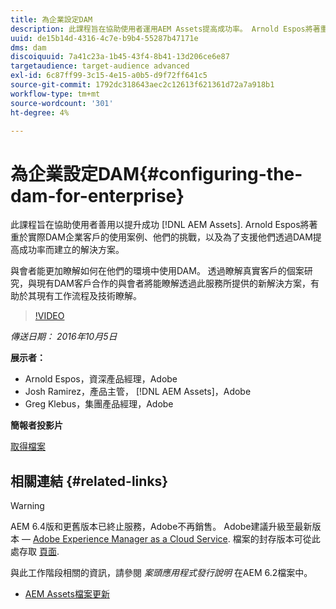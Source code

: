 ```yaml
---
title: 為企業設定DAM
description: 此課程旨在協助使用者運用AEM Assets提高成功率。 Arnold Espos將著重於實際DAM企業客戶的使用案例、他們的挑戰，以及為了支援他們透過DAM提高成功率而建立的解決方案。   與會者能更加瞭解如何在他們的環境中使用DAM。 透過瞭解真實客戶的個案研究，與現有DAM客戶合作的與會者將能瞭解透過此服務所提供的新解決方案，有助於其現有工作流程及技術瞭解。
uuid: de15b14d-4316-4c7e-b9b4-55287b47171e
dms: dam
discoiquuid: 7a41c23a-1b45-43f4-8b41-13d206ce6e87
targetaudience: target-audience advanced
exl-id: 6c87ff99-3c15-4e15-a0b5-d9f72ff641c5
source-git-commit: 1792dc318643aec2c12613f621361d72a7a918b1
workflow-type: tm+mt
source-wordcount: '301'
ht-degree: 4%

---
```


# 為企業設定DAM{#configuring-the-dam-for-enterprise}

此課程旨在協助使用者善用以提升成功 [!DNL AEM Assets]. Arnold Espos將著重於實際DAM企業客戶的使用案例、他們的挑戰，以及為了支援他們透過DAM提高成功率而建立的解決方案。

與會者能更加瞭解如何在他們的環境中使用DAM。 透過瞭解真實客戶的個案研究，與現有DAM客戶合作的與會者將能瞭解透過此服務所提供的新解決方案，有助於其現有工作流程及技術瞭解。

>[!VIDEO](https://video.tv.adobe.com/v/19298/?quality=9)

*傳送日期： 2016年10月5日*

**展示者：**

* Arnold Espos，資深產品經理，Adobe
* Josh Ramirez，產品主管， [!DNL AEM Assets]，Adobe
* Greg Klebus，集團產品經理，Adobe

**簡報者投影片**

[取得檔案](assets/assets-webinar-oct5final.pdf)

## 相關連結 {#related-links}

>[!WARNING]
>
>AEM 6.4版和更舊版本已終止服務，Adobe不再銷售。  Adobe建議升級至最新版本 —  [Adobe Experience Manager as a Cloud Service](https://experienceleague.adobe.com/docs/experience-manager-cloud-service.html).  檔案的封存版本可從此處存取 [頁面](https://experienceleague.adobe.com/docs/experience-manager-release-information/aem-release-updates/previous-updates/aem-previous-versions.html).
>
>與此工作階段相關的資訊，請參閱 *案頭應用程式發行說明* 在AEM 6.2檔案中。

* [AEM Assets檔案更新](https://docs.adobe.com/content/docs/en/aem/recent-documentation-updates.html)
